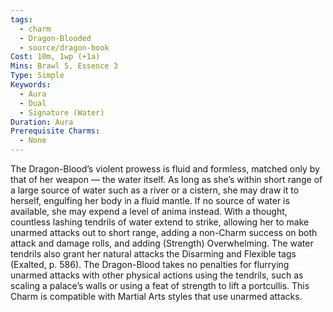 ```yaml
---
tags:
  - charm
  - Dragon-Blooded
  - source/dragon-book
Cost: 10m, 1wp (+1a)
Mins: Brawl 5, Essence 3
Type: Simple
Keywords:
  - Aura
  - Dual
  - Signature (Water)
Duration: Aura
Prerequisite Charms:
  - None
---
```

The Dragon-Blood’s violent prowess is fluid and formless, matched only by that of her weapon — the water itself. As long as she’s within short range of a large source of water such as a river or a cistern, she may draw it to herself, engulfing her body in a fluid mantle. If no source of water is available, she may expend a level of anima instead. With a thought, countless lashing tendrils of water extend to strike, allowing her to make unarmed attacks out to short range, adding a non-Charm success on both attack and damage rolls, and adding (Strength) Overwhelming. The water tendrils also grant her natural attacks the Disarming and Flexible tags (Exalted, p. 586). The Dragon-Blood takes no penalties for flurrying unarmed attacks with other physical actions using the tendrils, such as scaling a palace’s walls or using a feat of strength to lift a portcullis. This Charm is compatible with Martial Arts styles that use unarmed attacks.